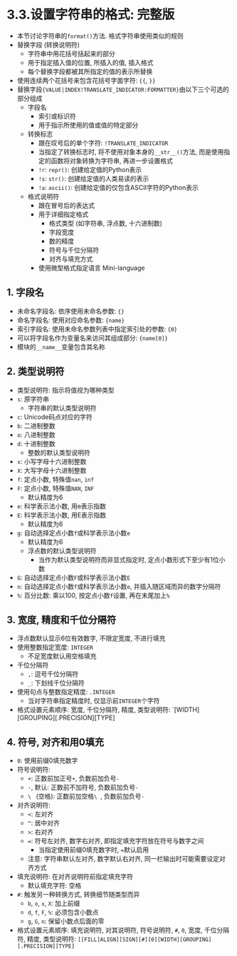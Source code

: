 # 3.3.设置字符串的格式: 完整版

- 本节讨论字符串的`format()`方法. 格式字符串使用类似的规则
- 替换字段 (转换说明符)
    - 字符串中用花括号括起来的部分
    - 用于指定插入值的位置, 所插入的值, 插入格式
    - 每个替换字段都被其所指定的值的表示所替换
- 使用连续两个花括号来包含花括号字面字符: `{{`, `}}`
- 替换字段`{VALUE|INDEX!TRANSLATE_INDICATOR:FORMATTER}`由以下三个可选的部分组成
    - 字段名
        - 索引或标识符
        - 用于指示所使用的值或值的特定部分
    - 转换标志
        - 跟在叹号后的单个字符: `!TRANSLATE_INDICATOR`
        - 当指定了转换标志时, 将不使用对象本身的`__str__()`方法, 而是使用指定的函数将对象转换为字符串, 再进一步设置格式
        - `!r`: `repr()`: 创建给定值的Python表示
        - `!s`: `str()`: 创建给定值的人类易读的表示
        - `!a`: `ascii()`: 创建给定值的仅包含ASCII字符的Python表示
    - 格式说明符
        - 跟在冒号后的表达式
        - 用于详细指定格式
            - 格式类型 (如字符串, 浮点数, 十六进制数)
            - 字段宽度
            - 数的精度
            - 符号与千位分隔符
            - 对齐与填充方式
        - 使用微型格式指定语言 Mini-language

## 1. 字段名

- 未命名字段名: 依序使用未命名参数: `{}`
- 命名字段名: 使用对应命名参数: `{name}`
- 索引字段名: 使用未命名参数列表中指定索引处的参数: `{0}`
- 可以将字段名作为变量名来访问其组成部分: `{name[0]}`
- 模块的`__name__`变量包含其名称

## 2. 类型说明符

- 类型说明符: 指示将值视为哪种类型
- `s`: 原字符串
    - 字符串的默认类型说明符
- `c`: Unicode码点对应的字符
- `b`: 二进制整数
- `o`: 八进制整数
- `d`: 十进制整数
    - 整数的默认类型说明符
- `x`: 小写字母十六进制整数
- `X`: 大写字母十六进制整数
- `f`: 定点小数, 特殊值`nan`, `inf`
- `F`: 定点小数, 特殊值`NAN`, `INF`
    - 默认精度为6
- `e`: 科学表示法小数, 用e表示指数
- `E`: 科学表示法小数, 用E表示指数
    - 默认精度为6
- `g`: 自动选择定点小数`f`或科学表示法小数`e`
    - 默认精度为6
    - 浮点数的默认类型说明符
        - 当作为默认类型说明符而非显式指定时, 定点小数形式下至少有1位小数
- `G`: 自动选择定点小数`F`或科学表示法小数`E`
- `n`: 自动选择定点小数`f`或科学表示法小数`e`, 并插入随区域而异的数字分隔符
- `%`: 百分比数: 乘以100, 按定点小数`f`设置, 再在末尾加上`%`

## 3. 宽度, 精度和千位分隔符

- 浮点数默认显示6位有效数字, 不限定宽度, 不进行填充
- 使用整数指定宽度: `INTEGER`
    - 不足宽度默认用空格填充
- 千位分隔符
    - `,`: 逗号千位分隔符
    - `_`: 下划线千位分隔符
- 使用句点与整数指定精度: `.INTEGER`
    - 当对字符串指定精度时, 仅显示前`INTEGER`个字符
- 格式设置元素顺序: 宽度, 千位分隔符, 精度, 类型说明符: `[WIDTH][GROUPING][.PRECISION][TYPE]

## 4. 符号, 对齐和用0填充

- `0`: 使用前缀0填充数字
- 符号说明符:
    - `+`: 正数前加正号`+`, 负数前加负号`-`
    - `-`, 默认: 正数前不加符号, 负数前加负号`-`
    - `\ ` (空格): 正数前加空格`\ `, 负数前加负号`-`
- 对齐说明符:
    - `<`: 左对齐
    - `^`: 居中对齐
    - `>`: 右对齐
    - `=`: 符号左对齐, 数字右对齐, 即指定填充字符放在符号与数字之间
        - 当指定使用前缀0填充数字时, `=`默认启用
    - 注意: 字符串默认左对齐, 数字默认右对齐, 同一栏输出时可能需要设定对齐方式
- 填充说明符: 在对齐说明符前指定填充字符
    - 默认填充字符: 空格
- `#`: 触发另一种转换方式, 转换细节随类型而异
    - `b`, `o`, `x`, `X`: 加上前缀
    - `d`, `f`, `F`, `%`: 必须包含小数点
    - `g`, `G`, `n`: 保留小数点后面的零
- 格式设置元素顺序: 填充说明符, 对其说明符, 符号说明符, `#`, `0`, 宽度, 千位分隔符, 精度, 类型说明符: `[[FILL]ALIGN][SIGN][#][0][WIDTH][GROUPING][.PRECISION][TYPE]`
